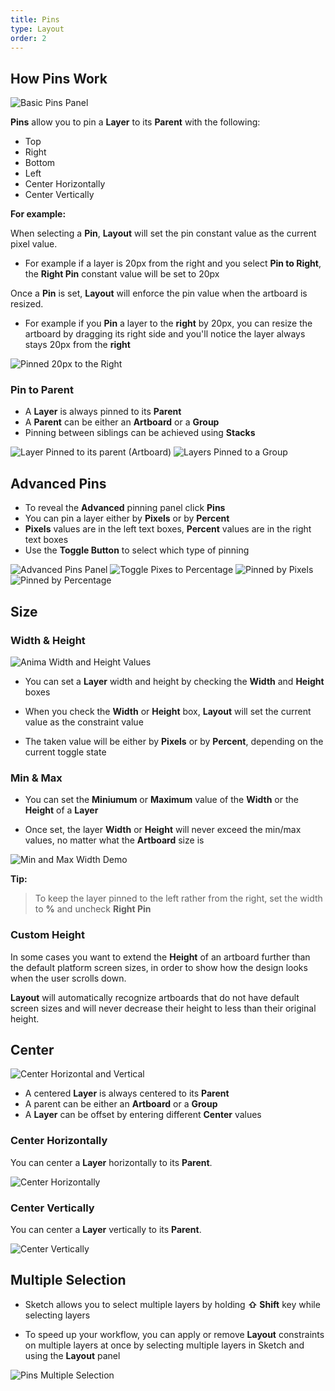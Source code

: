 ```yaml
---
title: Pins
type: Layout
order: 2
---
```


## How Pins Work

![Basic Pins Panel](http://f.cl.ly/items/263Q3S3K273k2s0h1x3Q/Pins%20v3.png)


**Pins** allow you to pin a **Layer** to its **Parent** with the following:

* Top
* Right
* Bottom
* Left
* Center Horizontally
* Center Vertically

**For example:**

When selecting a **Pin**, **Layout** will set the pin constant value as the current pixel value.  

 - For example if a layer is 20px from the right and you select **Pin to Right**, the **Right Pin** constant value will be set to 20px

Once a **Pin** is set, **Layout** will enforce the pin value when the artboard is resized.  

 - For example if you **Pin** a layer to the **right** by 20px, you can resize the artboard by dragging its right side and you'll notice the layer always stays 20px from the **right**

![Pinned 20px to the Right](http://f.cl.ly/items/2J2a0A2V3A3r3w2Y0L3m/%5Bf22dcf422dbed623926f1d9cc72ca669%5D_Pinned%20to%20the%20right.gif)

### Pin to Parent

* A **Layer** is always pinned to its **Parent**
* A **Parent** can be either an **Artboard** or a **Group**
* Pinning between siblings can be achieved using **Stacks**

![Layer Pinned to its parent (Artboard)](http://f.cl.ly/items/0T3v181h053t3a3s0I3t/Pinned%20to%20Artboard.png)
![Layers Pinned to a Group](http://f.cl.ly/items/1k1b0B2s2r2U0b3e1f2V/Pinned%20to%20Group.png)
## Advanced Pins

- To reveal the **Advanced** pinning panel click **Pins**
- You can pin a layer either by **Pixels** or by **Percent**
- **Pixels** values are in the left text boxes, **Percent** values are in the right text boxes
- Use the **Toggle Button** to select which type of pinning

![Advanced Pins Panel](http://f.cl.ly/items/3v002n291e0y451J0v0X/Artboard%20Copy%201100px.png)
![Toggle Pixes to Percentage](https://d1wuojemv4s7aw.cloudfront.net/items/0C0s1y0X243n1n0Z0k0A/%5B8586513de555cd8923eadc03aad9c4d3%5D_Pins+Pixels+to+Percentage.gif)
![Pinned by Pixels](http://f.cl.ly/items/171T0D3e1w151r0G3K44/Pinned%20by%20Pixels.png)
![Pinned by Percentage](http://f.cl.ly/items/071J0N361U0H1S0x3n0K/Pinned%20by%20Percentage.png)


## Size

### Width & Height

![Anima Width and Height Values](http://f.cl.ly/items/1b0g123W2J443G113x0W/Pins%20Width%20Height.png)

 - You can set a **Layer** width and height by checking the **Width** and **Height** boxes
   
 - When you check the **Width** or **Height** box, **Layout** will set the current value as the constraint value
   
 - The taken value will be either by **Pixels** or by **Percent**, depending on the current toggle state

### Min & Max 

 - You can set the **Miniumum** or **Maximum** value of the **Width** or the **Height** of a **Layer**
   
 - Once set, the layer **Width** or **Height** will never exceed the min/max values, no matter what the **Artboard** size is

![Min and Max Width Demo](http://f.cl.ly/items/2q3u1P0p391b3j3O2b2O/Layout%20Max%20and%20Min%20Width.gif)

**Tip:** 

> To keep the layer pinned to the left rather from the right, set the width to **%** and uncheck **Right Pin**

### Custom Height

In some cases you want to extend the **Height** of an artboard further than the default platform screen sizes, in order to show how the design looks when the user scrolls down.

**Layout** will automatically recognize artboards that do not have default screen sizes and will never decrease their height to less than their original height.


## Center

![Center Horizontal and Vertical](http://f.cl.ly/items/0X2g2L112R223o0b3O0G/Pins%20Center.png)
- A centered **Layer** is always centered to its **Parent** 
- A parent can be either an **Artboard** or a **Group**
- A **Layer** can be offset by entering different **Center** values

### Center Horizontally

You can center a **Layer** horizontally to its **Parent**.

![Center Horizontally](http://f.cl.ly/items/2S3i0S0C171r0o2p0E1J/%5Bd15341c631e4122245f9310032d56467%5D_Layout%20pins%20center%20horizontal.gif)

### Center Vertically

You can center a **Layer** vertically to its **Parent**.

![Center Vertically](http://f.cl.ly/items/0e2I412h2H3K3S1B1a0Z/%5Bd84f31e8a6b16cdb549471290c173d0b%5D_Layout-pins-vertical.gif)
## Multiple Selection

 - Sketch allows you to select multiple layers by holding **⇧ Shift** key while selecting layers
   
 - To speed up your workflow, you can apply or remove **Layout** constraints on multiple layers at once by selecting multiple layers in Sketch and using the **Layout** panel

![Pins Multiple Selection](http://f.cl.ly/items/3S0e191X3I40042B2t0q/Pin%20Multiple%20Selection.gif)
